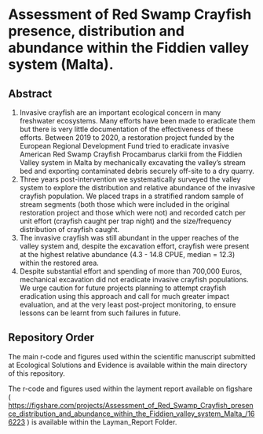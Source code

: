 # Assessment of Red Swamp Crayfish presence, distribution and abundance within the Fiddien valley system (Malta).

## Abstract
1.	Invasive crayfish are an important ecological concern in many freshwater ecosystems. Many efforts have been made to eradicate them but there is very little documentation of the effectiveness of these efforts. Between 2019 to 2020, a restoration project funded by the European Regional Development Fund tried to eradicate invasive American Red Swamp Crayfish Procambarus clarkii from the Fiddien Valley system in Malta by mechanically excavating the valley’s stream bed and exporting contaminated debris securely off-site to a dry quarry.
2.	Three years post-intervention we systematically surveyed the valley system to explore the distribution and relative abundance of the invasive crayfish population. We placed traps in a stratified random sample of stream segments (both those which were included in the original restoration project and those which were not) and recorded catch per unit effort (crayfish caught per trap night) and the size/frequency distribution of crayfish caught. 
3.	The invasive crayfish was still abundant in the upper reaches of the valley system and, despite the excavation effort, crayfish were present at the highest relative abundance (4.3 - 14.8 CPUE, median = 12.3) within the restored area.
4.	Despite substantial effort and spending of more than 700,000 Euros, mechanical excavation did not eradicate invasive crayfish populations. We urge caution for future projects planning to attempt crayfish eradication using this approach and call for much greater impact evaluation, and at the very least post-project monitoring, to ensure lessons can be learnt from such failures in future.

## Repository Order
The main r-code and figures used within the scientific manuscript submitted at Ecological Solutions and Evidence is available within the main directory of this repository.

The r-code and figures used within the layment report available on figshare ( https://figshare.com/projects/Assessment_of_Red_Swamp_Crayfish_presence_distribution_and_abundance_within_the_Fiddien_valley_system_Malta_/166223 ) is available within the Layman_Report Folder.
